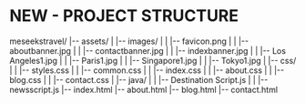# NEW - PROJECT STRUCTURE
meseekstravel/
|-- assets/
|   |-- images/
|   |   |-- favicon.png
|   |   |-- aboutbanner.jpg
|   |   |-- contactbanner.jpg
|   |   |-- indexbanner.jpg
|   |   |-- Los Angeles1.jpg
|   |   |-- Paris1.jpg
|   |   |-- Singapore1.jpg
|   |   |-- Tokyo1.jpg
|   |-- css/
|   |   |-- styles.css
|   |   |-- common.css
|   |   |-- index.css
|   |   |-- about.css
|   |   |-- blog.css
|   |   |-- contact.css
|   |-- java/
|   |   |-- Destination Script.js
|   |   |-- newsscript.js
|-- index.html
|-- about.html
|-- blog.html
|-- contact.html

